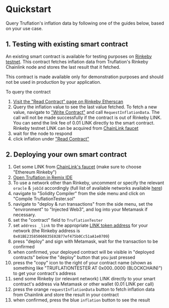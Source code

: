 # Quickstart

Query Truflation's inflation data by following one of the guides below, based on your use case.

## 1. Testing with existing smart contract

An existing smart contract is available for testing purposes on [Rinkeby testnet](https://rinkeby.etherscan.io/address/0x769dadc1bdBAF9d129D54981636Dcd96EdB57c0d). This contract fetches inflation data from Truflation's Rinkeby Chainlink node and stores the last result that it fetched.

This contract is made available only for demonstration purposes and should not be used in production by your application.

To query the contract
1. [Visit the "Read Contract" page on Rinkeby Etherscan](https://rinkeby.etherscan.io/address/0x769dadc1bdBAF9d129D54981636Dcd96EdB57c0d#readContract)
2. Query the inflation value to see the last value fetched. To fetch a new value, navigate to ["Write Contract"](https://rinkeby.etherscan.io/address/0x769dadc1bdBAF9d129D54981636Dcd96EdB57c0d#writeContract) and call `RequestInflationData`. The call will not be made successfully if the contract is out of Rinkeby LINK. You can send the link fee of 0.01 LINK directly to the smart contract. Rinkeby testnet LINK
   can be acquired from [ChainLink faucet](https://faucets.chain.link/)
3. wait for the node to respond
4. click inflation under ["Read Contract"](https://rinkeby.etherscan.io/address/0x769dadc1bdBAF9d129D54981636Dcd96EdB57c0d#readContract)

## 2. Deploying your own smart contract

1. Get some LINK from [ChainLink's faucet](https://faucets.chain.link/) (make sure to choose "Ethereum Rinkeby")
2. [Open Truflation in Remix IDE](https://remix.ethereum.org/#url=https://raw.githubusercontent.com/truflation/quickstart/main/TruflationTester.sol)
3. To use a network other than Rinkeby, uncomment or specify the relevant `oracle` & `jobId` accordingly (full list of available networks available  [here](https://github.com/truflation/quickstart/blob/main/README.md))
4. navigate to "Solidity Compiler" from the side menu and click on "Compile TruflationTester.sol"
5. navigate to "deploy & run transactions" from the side menu, set the "environment" to "Injected Web3", and log into your Metamask if necessary.
6. set the "contract" field to `TruflationTester`
7. set `address _link` to the appropriate [LINK token address](https://docs.chain.link/docs/link-token-contracts/) for your network (the Rinkeby address is `0x01BE23585060835E02B77ef475b0Cc51aA1e0709`)
8. press "deploy" and sign with Metamask, wait for the transaction to be confirmed
9. when confirmed, your deployed contract will be visible in "deployed contracts" below the "deploy" button that you just pressed
10. press the "copy" icon to the right of your contract name (shown as something like "TRUFLATIONTESTER AT 0x000..0000 (BLOCKCHAIN)") to get your contract's address
11. send some Rinkeby (or relevant network) LINK directly to your smart contract's address via Metamask or other wallet (0.01 LINK per call)
12. press the orange `requestInflationData` button to fetch inflation data from Chainlink and store the result in your contract
13. when confirmed, press the blue `inflation` button to see the result

